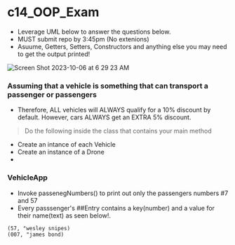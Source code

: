 # c14_OOP_Exam
- Leverage UML below to answer the questions below.
- MUST submit repo by 3:45pm (No extenions)
- Asuume, Getters, Setters, Constructors and anything else you may need to get the output printed!

![Screen Shot 2023-10-06 at 6 29 23 AM](https://github.com/MikailaAkeredolu/c14_OOP_Exam/assets/10773482/d398923e-bf7f-4a59-8625-65f84e92280c)

### Assuming that a vehicle is something that can transport a passenger or passengers
- Therefore, ALL vehicles will ALWAYS qualify for a 10% discount by default. However, cars ALWAYS get an EXTRA 5% discount.
> Do the following inside the class that contains your main method
- Create an intance of each Vehicle 
- Create an instance of a Drone
- 


### VehicleApp
- Invoke passenegNumbers() to print out only the passengers numbers #7 and 57
- Every passsenger's ##Entry contains a key(number) and a value for their name(text) as seen below!. 
```
(57, "wesley snipes)
(007, "james bond) 

```


